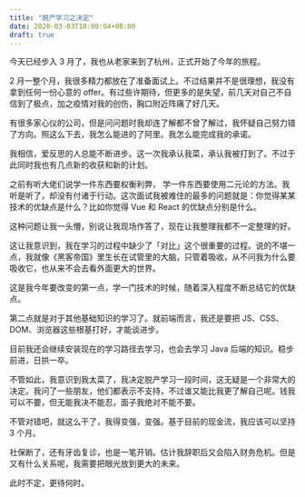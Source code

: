 ```yaml
---
title: "脱产学习之决定"
date: 2020-03-03T18:00:04+08:00
draft: true
---
```


今天已经步入 3 月了，我也从老家来到了杭州，正式开始了今年的旅程。

<!--more-->

2 月一整个月，我很多精力都放在了准备面试上。不过结果并不是很理想，我没有拿到任何一份心意的 offer。有过些许期待，但更多的是失望，前几天对自己不自信到了极点，加之疫情对我的创伤，胸口附近阵痛了好几天。

有很多家心仪的公司，但是问问题时我却连了解都不曾了解过，我怀疑自己努力错了方向。照这么下去，我怎么能进的了阿里。我怎么能完成我的承诺。

我相信，爱反思的人总能不断进步。这一次我承认我菜，承认我被打到了。不过于此同时我也有几点新的收获和新的计划。

之前有听大佬们说学一件东西要权衡利弊， 学一件东西要使用二元论的方法。我听是听了，却没有付诸于行动。这次面试我被难住的最多的问题就是：你觉得某某技术的优缺点是什么？比如你觉得 Vue 和 React 的优缺点分别是什么。

这种问题让我一头懵，别说让我现场作答了，现在让我整理我都不一定整理的好。

这让我意识到，我在学习的过程中缺少了「对比」这个很重要的过程。说的不堪一点，我就像《黑客帝国》里生长在试管里的大脑，只管着吸收，从不问我为什么要吸收它，也从来不会去看外面更大的世界。

这是我今年要改变的第一点，学一门技术的时候，随着深入程度不断总结它的优缺点。

第二点就是对于其他基础知识的学习了。就前端而言，我还是要把 JS、CSS、DOM、浏览器这些根基打好，才能谈进步。

目前我还会继续安装现在的学习路径去学习，也会去学习 Java 后端的知识。稳步前进，日拱一卒。

不管如此，我意识到我太菜了，我决定脱产学习一段时间，这无疑是一个非常大的决定。我问了一些朋友，他们都表示不支持，不过谁又能比我更了解自己呢。钱我可以不要，但无能我决不能忍，面子我绝对不能不要。

不管对错吧，就这么干了，我得变强，变强。基于目前的现金流，我应该可以坚持 3 个月。

社保断了，还有牙齿复诊，也是一笔开销。估计我辞职后又会陷入财务危机。但是又有什么关系呢，我需要把眼光放到更大的未来。

此时不定，更待何时。
